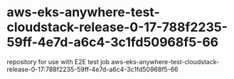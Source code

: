 # aws-eks-anywhere-test-cloudstack-release-0-17-788f2235-59ff-4e7d-a6c4-3c1fd50968f5-66
repository for use with E2E test job aws-eks-anywhere-test-cloudstack-release-0-17:788f2235-59ff-4e7d-a6c4-3c1fd50968f5-66
